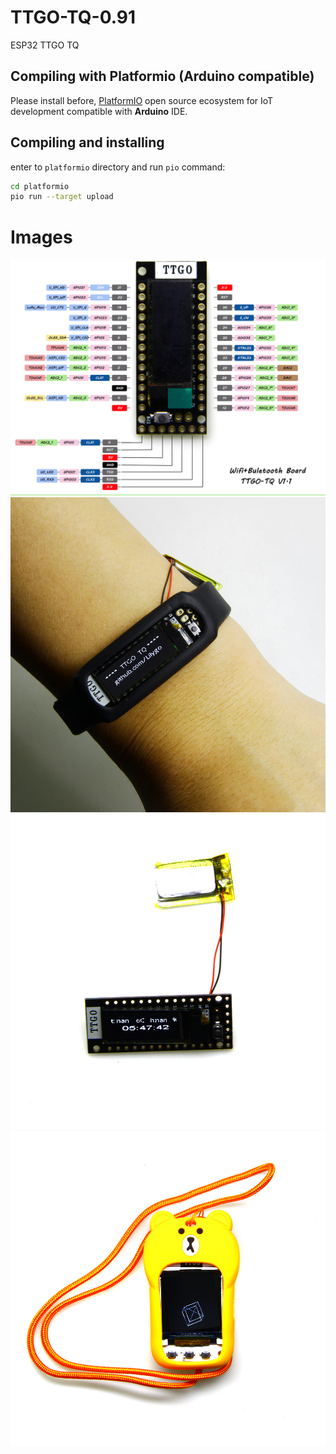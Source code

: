 # TTGO-TQ-0.91
ESP32 TTGO TQ

## Compiling with Platformio (Arduino compatible)

Please install before, [PlatformIO](http://platformio.org/) open source ecosystem for IoT development compatible with **Arduino** IDE.

## Compiling and installing

enter to `platformio` directory and run `pio` command:
``` bash
cd platformio
pio run --target upload
```

# Images

![image](https://github.com/LilyGO/TTGO-TQ-0.91/blob/master/images/T13.jpg)
![image](https://github.com/LilyGO/TTGO-TQ-0.91/blob/master/images/image1.jpg)
![image](https://github.com/LilyGO/TTGO-TQ-0.91/blob/master/images/image2.jpg)
![image](https://github.com/LilyGO/TTGO-TQ-0.91/blob/master/images/image3.jpg)


